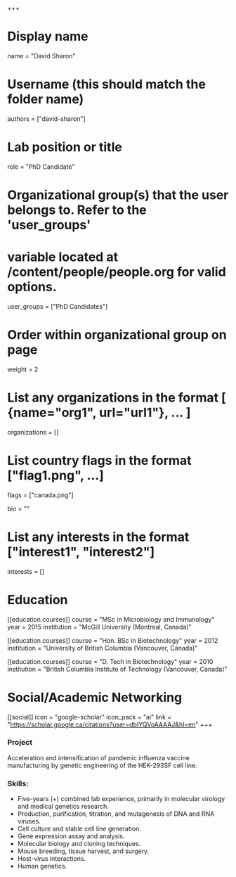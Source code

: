 +++
# Display name
name = "David Sharon"

# Username (this should match the folder name)
authors = ["david-sharon"]

# Lab position or title
role = "PhD Candidate"

# Organizational group(s) that the user belongs to. Refer to the 'user_groups'
# variable located at /content/people/people.org for valid options.
user_groups = ["PhD Candidates"]

# Order within organizational group on page
weight = 2

# List any organizations in the format [ {name="org1", url="url1"}, ... ]
organizations = []

# List country flags in the format ["flag1.png", ...]
flags = ["canada.png"]

bio = ""

# List any interests in the format ["interest1", "interest2"]
interests = []

# Education
[[education.courses]]
  course = "MSc in Microbiology and Immunology"
  year = 2015
  institution = "McGill University (Montreal, Canada)"

[[education.courses]]
  course = "Hon. BSc in Biotechnology"
  year = 2012
  institution = "University of British Columbia (Vancouver, Canada)"

[[education.courses]]
  course = "D. Tech in Biotechnology"
  year = 2010
  institution = "British Columbia Institute of Technology (Vancouver, Canada)"

# Social/Academic Networking
[[social]]
  icon = "google-scholar"
  icon_pack = "ai"
  link = "https://scholar.google.ca/citations?user=dbIYQVoAAAAJ&hl=en"
+++

### Project
Acceleration and intensification of pandemic influenza vaccine manufacturing by
genetic engineering of the HEK-293SF cell line.

### Skills:
- Five-years (+) combined lab experience, primarily in molecular virology and
  medical genetics research.
- Production, purification, titration, and mutagenesis of DNA and RNA viruses.
- Cell culture and stable cell line generation.
- Gene expression assay and analysis.
- Molecular biology and cloning techniques.
- Mouse breeding, tissue harvest, and surgery.
- Host-virus interactions.
- Human genetics.
